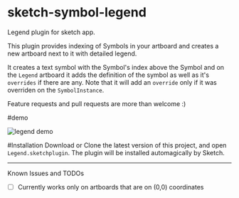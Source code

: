 # sketch-symbol-legend
Legend plugin for sketch app.

This plugin provides indexing of Symbols in your artboard and creates a new artboard next to it with detailed legend.

It creates a text symbol with the Symbol's index above the Symbol and on the `Legend` artboard it adds the definition of the symbol as well as it's `overrides` if there are any. 
Note that it will add an `override` only if it was overriden on the `SymbolInstance`.

Feature requests and pull requests are more than welcome :) 

#demo

![legend demo](https://raw.githubusercontent.com/jorgemartins/sketch-paginate/master/paginate-demo.gif)

#Installation
Download or Clone the latest version of this project, and open `Legend.sketchplugin`. The plugin will be installed automagically by Sketch.


---

Known Issues and TODOs
- [ ] Currently works only on artboards that are on (0,0) coordinates

